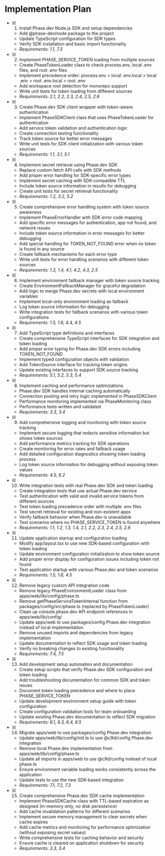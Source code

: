 # Implementation Plan

- [x] 1. Install Phase.dev Node.js SDK and setup dependencies
  - Add @phase-dev/node package to the project
  - Update TypeScript configuration for SDK types
  - Verify SDK installation and basic import functionality
  - _Requirements: 1.1, 7.3_

- [x] 2. Implement PHASE_SERVICE_TOKEN loading from multiple sources
  - Create PhaseTokenLoader class to check process.env, local .env files, and root .env files
  - Implement precedence order: process.env > local .env.local > local .env > root .env.local > root .env
  - Add workspace root detection for monorepo support
  - Write unit tests for token loading from different sources
  - _Requirements: 2.1, 2.2, 2.3, 2.4, 2.5, 2.6_

- [x] 3. Create Phase.dev SDK client wrapper with token-aware authentication
  - Implement PhaseSDKClient class that uses PhaseTokenLoader for authentication
  - Add service token validation and authentication logic
  - Create connection testing functionality
  - Track token source for better error messages
  - Write unit tests for SDK client initialization with various token sources
  - _Requirements: 1.1, 3.1, 5.1_

- [x] 4. Implement secret retrieval using Phase.dev SDK
  - Replace custom fetch API calls with SDK methods
  - Add proper error handling for SDK-specific error types
  - Implement secret caching with SDK-compatible TTL
  - Include token source information in results for debugging
  - Create unit tests for secret retrieval functionality
  - _Requirements: 1.2, 3.2, 5.2_

- [x] 5. Create comprehensive error handling system with token source awareness
  - Implement PhaseErrorHandler with SDK error code mapping
  - Add specific error messages for authentication, app not found, and network issues
  - Include token source information in error messages for better debugging
  - Add special handling for TOKEN_NOT_FOUND error when no token is found in any source
  - Create fallback mechanisms for each error type
  - Write unit tests for error handling scenarios with different token sources
  - _Requirements: 1.3, 1.4, 4.1, 4.2, 4.3, 2.5_

- [x] 6. Implement environment fallback manager with token source tracking
  - Create EnvironmentFallbackManager for graceful degradation
  - Add logic to merge Phase.dev secrets with local environment variables
  - Implement local-only environment loading as fallback
  - Log token source information for debugging
  - Write integration tests for fallback scenarios with various token configurations
  - _Requirements: 1.5, 1.6, 4.4, 4.5_

- [x] 7. Add TypeScript type definitions and interfaces
  - Create comprehensive TypeScript interfaces for SDK integration and token loading
  - Add proper error typing for Phase.dev SDK errors including TOKEN_NOT_FOUND
  - Implement typed configuration objects with validation
  - Add TokenSource interface for tracking token origins
  - Update existing interfaces to support SDK source tracking
  - _Requirements: 5.1, 5.2, 5.3, 5.4_

- [x] 8. Implement caching and performance optimizations
  - Phase.dev SDK handles internal caching automatically
  - Connection pooling and retry logic implemented in PhaseSDKClient
  - Performance monitoring implemented via PhaseMonitoring class
  - Performance tests written and validated
  - _Requirements: 3.3, 3.4_

- [x] 9. Add comprehensive logging and monitoring with token source tracking
  - Implement secure logging that redacts sensitive information but shows token sources
  - Add performance metrics tracking for SDK operations
  - Create monitoring for error rates and fallback usage
  - Add detailed configuration diagnostics showing token loading process
  - Log token source information for debugging without exposing token values
  - _Requirements: 4.5, 6.2_

- [x] 10. Write integration tests with real Phase.dev SDK and token loading
  - Create integration tests that use actual Phase.dev service
  - Test authentication with valid and invalid service tokens from different sources
  - Test token loading precedence order with multiple .env files
  - Test secret retrieval for existing and non-existent apps
  - Verify fallback behavior when Phase.dev is unavailable
  - Test scenarios where no PHASE_SERVICE_TOKEN is found anywhere
  - _Requirements: 1.1, 1.2, 1.3, 1.4, 2.1, 2.2, 2.3, 2.4, 2.5, 2.6_

- [x] 11. Update application startup and configuration loading
  - Modify app/layout.tsx to use new SDK-based configuration with token loading
  - Update environment configuration initialization to show token source
  - Add proper error display for configuration issues including token not found
  - Test application startup with various Phase.dev and token scenarios
  - _Requirements: 1.5, 1.6, 4.5_

- [x] 12. Remove legacy custom API integration code
  - Remove legacy PhaseEnvironmentLoader class from apps/web/lib/config/phase.ts
  - Remove getPhaseServiceTokenInternal function from packages/config/src/phase.ts (replaced by PhaseTokenLoader)
  - Clean up console.phase.dev API endpoint references in apps/web/lib/config/
  - Update apps/web to use packages/config Phase.dev integration instead of local implementation
  - Remove unused imports and dependencies from legacy implementation
  - Update documentation to reflect SDK usage and token loading
  - Verify no breaking changes to existing functionality
  - _Requirements: 7.4, 7.5_

- [x] 13. Add development setup automation and documentation
  - Create setup scripts that verify Phase.dev SDK configuration and token loading
  - Add troubleshooting documentation for common SDK and token issues
  - Document token loading precedence and where to place PHASE_SERVICE_TOKEN
  - Update development environment setup guide with token configuration
  - Create configuration validation tools for team onboarding
  - Update existing Phase.dev documentation to reflect SDK migration
  - _Requirements: 6.1, 6.3, 6.4, 6.5_

- [x] 14. Migrate apps/web to use packages/config Phase.dev integration
  - Update apps/web/lib/config/init.ts to use @c9d/config Phase.dev integration
  - Remove local Phase.dev implementation from apps/web/lib/config/phase.ts
  - Update all imports in apps/web to use @c9d/config instead of local phase.ts
  - Ensure environment variable loading works consistently across the application
  - Update tests to use the new SDK-based integration
  - _Requirements: 7.1, 7.2, 7.3_

- [x] 15. Create comprehensive Phase.dev SDK cache implementation
  - Implement PhaseSDKCache class with TTL-based expiration as designed (in-memory only, no disk persistence)
  - Add cache invalidation patterns for different scenarios
  - Implement secure memory management to clear secrets when cache expires
  - Add cache metrics and monitoring for performance optimization (without exposing secret values)
  - Write comprehensive tests for caching behavior and security
  - Ensure cache is cleared on application shutdown for security
  - _Requirements: 3.3, 3.4_
